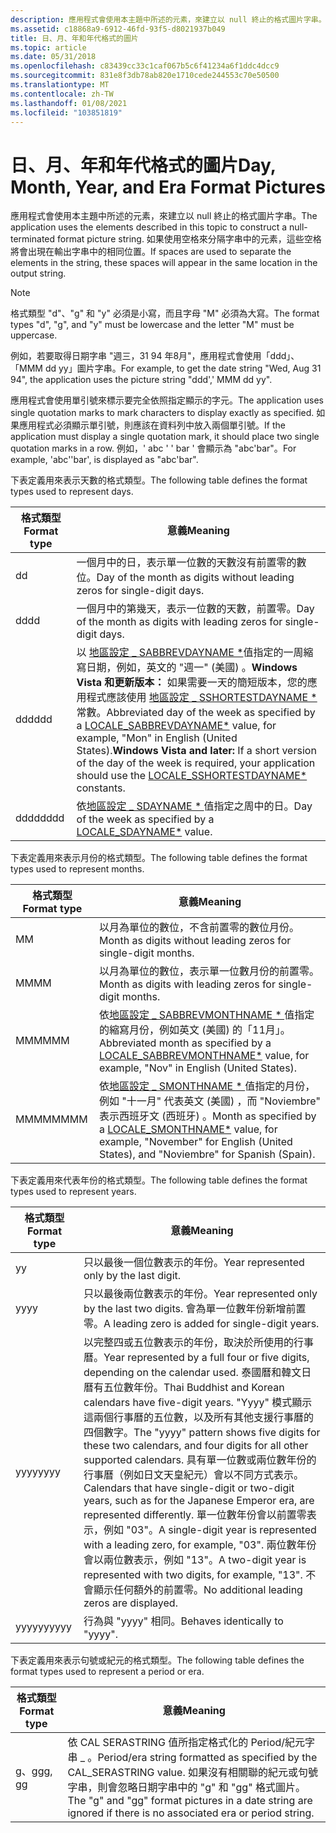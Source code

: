 ```yaml
---
description: 應用程式會使用本主題中所述的元素，來建立以 null 終止的格式圖片字串。
ms.assetid: c18868a9-6912-46fd-93f5-d8021937b049
title: 日、月、年和年代格式的圖片
ms.topic: article
ms.date: 05/31/2018
ms.openlocfilehash: c83439cc33c1caf067b5c6f41234a6f1ddc4dcc9
ms.sourcegitcommit: 831e8f3db78ab820e1710cede244553c70e50500
ms.translationtype: MT
ms.contentlocale: zh-TW
ms.lasthandoff: 01/08/2021
ms.locfileid: "103851819"
---
```

# <a name="day-month-year-and-era-format-pictures"></a><span data-ttu-id="4d651-103">日、月、年和年代格式的圖片</span><span class="sxs-lookup"><span data-stu-id="4d651-103">Day, Month, Year, and Era Format Pictures</span></span>

<span data-ttu-id="4d651-104">應用程式會使用本主題中所述的元素，來建立以 null 終止的格式圖片字串。</span><span class="sxs-lookup"><span data-stu-id="4d651-104">The application uses the elements described in this topic to construct a null-terminated format picture string.</span></span> <span data-ttu-id="4d651-105">如果使用空格來分隔字串中的元素，這些空格將會出現在輸出字串中的相同位置。</span><span class="sxs-lookup"><span data-stu-id="4d651-105">If spaces are used to separate the elements in the string, these spaces will appear in the same location in the output string.</span></span>

> [!Note]  
> <span data-ttu-id="4d651-106">格式類型 "d"、"g" 和 "y" 必須是小寫，而且字母 "M" 必須為大寫。</span><span class="sxs-lookup"><span data-stu-id="4d651-106">The format types "d", "g", and "y" must be lowercase and the letter "M" must be uppercase.</span></span>

 

<span data-ttu-id="4d651-107">例如，若要取得日期字串 "週三，31 94 年8月"，應用程式會使用「ddd」、「MMM dd yy」圖片字串。</span><span class="sxs-lookup"><span data-stu-id="4d651-107">For example, to get the date string "Wed, Aug 31 94", the application uses the picture string "ddd',' MMM dd yy".</span></span>

<span data-ttu-id="4d651-108">應用程式會使用單引號來標示要完全依照指定顯示的字元。</span><span class="sxs-lookup"><span data-stu-id="4d651-108">The application uses single quotation marks to mark characters to display exactly as specified.</span></span> <span data-ttu-id="4d651-109">如果應用程式必須顯示單引號，則應該在資料列中放入兩個單引號。</span><span class="sxs-lookup"><span data-stu-id="4d651-109">If the application must display a single quotation mark, it should place two single quotation marks in a row.</span></span> <span data-ttu-id="4d651-110">例如，' abc ' ' bar ' 會顯示為 "abc'bar"。</span><span class="sxs-lookup"><span data-stu-id="4d651-110">For example, 'abc''bar', is displayed as "abc'bar".</span></span>

<span data-ttu-id="4d651-111">下表定義用來表示天數的格式類型。</span><span class="sxs-lookup"><span data-stu-id="4d651-111">The following table defines the format types used to represent days.</span></span>



| <span data-ttu-id="4d651-112">格式類型</span><span class="sxs-lookup"><span data-stu-id="4d651-112">Format type</span></span> | <span data-ttu-id="4d651-113">意義</span><span class="sxs-lookup"><span data-stu-id="4d651-113">Meaning</span></span>                                                                                                                                                                                                                                                                                                                                                                   |
|-------------|---------------------------------------------------------------------------------------------------------------------------------------------------------------------------------------------------------------------------------------------------------------------------------------------------------------------------------------------------------------------------|
| <span data-ttu-id="4d651-114">d</span><span class="sxs-lookup"><span data-stu-id="4d651-114">d</span></span>           | <span data-ttu-id="4d651-115">一個月中的日，表示單一位數的天數沒有前置零的數位。</span><span class="sxs-lookup"><span data-stu-id="4d651-115">Day of the month as digits without leading zeros for single-digit days.</span></span>                                                                                                                                                                                                                                                                                                   |
| <span data-ttu-id="4d651-116">dd</span><span class="sxs-lookup"><span data-stu-id="4d651-116">dd</span></span>          | <span data-ttu-id="4d651-117">一個月中的第幾天，表示一位數的天數，前置零。</span><span class="sxs-lookup"><span data-stu-id="4d651-117">Day of the month as digits with leading zeros for single-digit days.</span></span>                                                                                                                                                                                                                                                                                                      |
| <span data-ttu-id="4d651-118">ddd</span><span class="sxs-lookup"><span data-stu-id="4d651-118">ddd</span></span>         | <span data-ttu-id="4d651-119">以 [地區設定 \_ SABBREVDAYNAME \*](locale-sabbrev-constants.md)值指定的一周縮寫日期，例如，英文的 "週一" (美國) 。**Windows Vista 和更新版本：** 如果需要一天的簡短版本，您的應用程式應該使用 [地區設定 \_ SSHORTESTDAYNAME \*](locale-sshortestdayname-constants.md)常數。</span><span class="sxs-lookup"><span data-stu-id="4d651-119">Abbreviated day of the week as specified by a [LOCALE\_SABBREVDAYNAME\*](locale-sabbrev-constants.md) value, for example, "Mon" in English (United States).**Windows Vista and later:** If a short version of the day of the week is required, your application should use the [LOCALE\_SSHORTESTDAYNAME\*](locale-sshortestdayname-constants.md) constants.</span></span><br/> |
| <span data-ttu-id="4d651-120">dddd</span><span class="sxs-lookup"><span data-stu-id="4d651-120">dddd</span></span>        | <span data-ttu-id="4d651-121">依[地區設定 \_ SDAYNAME \* ](locale-sdayname-constants.md)值指定之周中的日。</span><span class="sxs-lookup"><span data-stu-id="4d651-121">Day of the week as specified by a [LOCALE\_SDAYNAME\*](locale-sdayname-constants.md) value.</span></span>                                                                                                                                                                                                                                                                              |



 

<span data-ttu-id="4d651-122">下表定義用來表示月份的格式類型。</span><span class="sxs-lookup"><span data-stu-id="4d651-122">The following table defines the format types used to represent months.</span></span>



| <span data-ttu-id="4d651-123">格式類型</span><span class="sxs-lookup"><span data-stu-id="4d651-123">Format type</span></span> | <span data-ttu-id="4d651-124">意義</span><span class="sxs-lookup"><span data-stu-id="4d651-124">Meaning</span></span>                                                                                                                                                                          |
|-------------|----------------------------------------------------------------------------------------------------------------------------------------------------------------------------------|
| <span data-ttu-id="4d651-125">M</span><span class="sxs-lookup"><span data-stu-id="4d651-125">M</span></span>           | <span data-ttu-id="4d651-126">以月為單位的數位，不含前置零的數位月份。</span><span class="sxs-lookup"><span data-stu-id="4d651-126">Month as digits without leading zeros for single-digit months.</span></span>                                                                                                                   |
| <span data-ttu-id="4d651-127">MM</span><span class="sxs-lookup"><span data-stu-id="4d651-127">MM</span></span>          | <span data-ttu-id="4d651-128">以月為單位的數位，表示單一位數月份的前置零。</span><span class="sxs-lookup"><span data-stu-id="4d651-128">Month as digits with leading zeros for single-digit months.</span></span>                                                                                                                      |
| <span data-ttu-id="4d651-129">MMM</span><span class="sxs-lookup"><span data-stu-id="4d651-129">MMM</span></span>         | <span data-ttu-id="4d651-130">依[地區設定 \_ SABBREVMONTHNAME \* ](locale-sabbrev-constants.md)值指定的縮寫月份，例如英文 (美國) 的「11月」。</span><span class="sxs-lookup"><span data-stu-id="4d651-130">Abbreviated month as specified by a [LOCALE\_SABBREVMONTHNAME\*](locale-sabbrev-constants.md) value, for example, "Nov" in English (United States).</span></span>                             |
| <span data-ttu-id="4d651-131">MMMM</span><span class="sxs-lookup"><span data-stu-id="4d651-131">MMMM</span></span>        | <span data-ttu-id="4d651-132">依[地區設定 \_ SMONTHNAME \* ](locale-smonthname-constants.md)值指定的月份，例如 "十一月" 代表英文 (美國) ，而 "Noviembre" 表示西班牙文 (西班牙) 。</span><span class="sxs-lookup"><span data-stu-id="4d651-132">Month as specified by a [LOCALE\_SMONTHNAME\*](locale-smonthname-constants.md) value, for example, "November" for English (United States), and "Noviembre" for Spanish (Spain).</span></span> |



 

<span data-ttu-id="4d651-133">下表定義用來代表年份的格式類型。</span><span class="sxs-lookup"><span data-stu-id="4d651-133">The following table defines the format types used to represent years.</span></span>



| <span data-ttu-id="4d651-134">格式類型</span><span class="sxs-lookup"><span data-stu-id="4d651-134">Format type</span></span> | <span data-ttu-id="4d651-135">意義</span><span class="sxs-lookup"><span data-stu-id="4d651-135">Meaning</span></span>                                                                                                                                                                                                                                                                                                                                                                                                                                                                                                                                                                      |
|-------------|------------------------------------------------------------------------------------------------------------------------------------------------------------------------------------------------------------------------------------------------------------------------------------------------------------------------------------------------------------------------------------------------------------------------------------------------------------------------------------------------------------------------------------------------------------------------------|
| <span data-ttu-id="4d651-136">y</span><span class="sxs-lookup"><span data-stu-id="4d651-136">y</span></span>           | <span data-ttu-id="4d651-137">只以最後一個位數表示的年份。</span><span class="sxs-lookup"><span data-stu-id="4d651-137">Year represented only by the last digit.</span></span>                                                                                                                                                                                                                                                                                                                                                                                                                                                                                                                                     |
| <span data-ttu-id="4d651-138">yy</span><span class="sxs-lookup"><span data-stu-id="4d651-138">yy</span></span>          | <span data-ttu-id="4d651-139">只以最後兩位數表示的年份。</span><span class="sxs-lookup"><span data-stu-id="4d651-139">Year represented only by the last two digits.</span></span> <span data-ttu-id="4d651-140">會為單一位數年份新增前置零。</span><span class="sxs-lookup"><span data-stu-id="4d651-140">A leading zero is added for single-digit years.</span></span>                                                                                                                                                                                                                                                                                                                                                                                                                                                                                |
| <span data-ttu-id="4d651-141">yyyy</span><span class="sxs-lookup"><span data-stu-id="4d651-141">yyyy</span></span>        | <span data-ttu-id="4d651-142">以完整四或五位數表示的年份，取決於所使用的行事曆。</span><span class="sxs-lookup"><span data-stu-id="4d651-142">Year represented by a full four or five digits, depending on the calendar used.</span></span> <span data-ttu-id="4d651-143">泰國曆和韓文日曆有五位數年份。</span><span class="sxs-lookup"><span data-stu-id="4d651-143">Thai Buddhist and Korean calendars have five-digit years.</span></span> <span data-ttu-id="4d651-144">"Yyyy" 模式顯示這兩個行事曆的五位數，以及所有其他支援行事曆的四個數字。</span><span class="sxs-lookup"><span data-stu-id="4d651-144">The "yyyy" pattern shows five digits for these two calendars, and four digits for all other supported calendars.</span></span> <span data-ttu-id="4d651-145">具有單一位數或兩位數年份的行事曆（例如日文天皇紀元）會以不同方式表示。</span><span class="sxs-lookup"><span data-stu-id="4d651-145">Calendars that have single-digit or two-digit years, such as for the Japanese Emperor era, are represented differently.</span></span> <span data-ttu-id="4d651-146">單一位數年份會以前置零表示，例如 "03"。</span><span class="sxs-lookup"><span data-stu-id="4d651-146">A single-digit year is represented with a leading zero, for example, "03".</span></span> <span data-ttu-id="4d651-147">兩位數年份會以兩位數表示，例如 "13"。</span><span class="sxs-lookup"><span data-stu-id="4d651-147">A two-digit year is represented with two digits, for example, "13".</span></span> <span data-ttu-id="4d651-148">不會顯示任何額外的前置零。</span><span class="sxs-lookup"><span data-stu-id="4d651-148">No additional leading zeros are displayed.</span></span> |
| <span data-ttu-id="4d651-149">yyyyy</span><span class="sxs-lookup"><span data-stu-id="4d651-149">yyyyy</span></span>       | <span data-ttu-id="4d651-150">行為與 "yyyy" 相同。</span><span class="sxs-lookup"><span data-stu-id="4d651-150">Behaves identically to "yyyy".</span></span>                                                                                                                                                                                                                                                                                                                                                                                                                                                                                                                                               |



 

<span data-ttu-id="4d651-151">下表定義用來表示句號或紀元的格式類型。</span><span class="sxs-lookup"><span data-stu-id="4d651-151">The following table defines the format types used to represent a period or era.</span></span>



| <span data-ttu-id="4d651-152">格式類型</span><span class="sxs-lookup"><span data-stu-id="4d651-152">Format type</span></span> | <span data-ttu-id="4d651-153">意義</span><span class="sxs-lookup"><span data-stu-id="4d651-153">Meaning</span></span>                                                                                                                                                                              |
|-------------|--------------------------------------------------------------------------------------------------------------------------------------------------------------------------------------|
| <span data-ttu-id="4d651-154">g、gg</span><span class="sxs-lookup"><span data-stu-id="4d651-154">g, gg</span></span>       | <span data-ttu-id="4d651-155">依 CAL SERASTRING 值所指定格式化的 Period/紀元字串 \_ 。</span><span class="sxs-lookup"><span data-stu-id="4d651-155">Period/era string formatted as specified by the CAL\_SERASTRING value.</span></span> <span data-ttu-id="4d651-156">如果沒有相關聯的紀元或句號字串，則會忽略日期字串中的 "g" 和 "gg" 格式圖片。</span><span class="sxs-lookup"><span data-stu-id="4d651-156">The "g" and "gg" format pictures in a date string are ignored if there is no associated era or period string.</span></span> |



 

 

 




